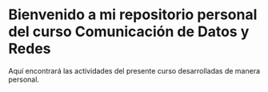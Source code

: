 # Bienvenido a mi repositorio personal del curso Comunicación de Datos y Redes

Aquí encontrará las actividades del presente curso desarrolladas de manera personal.

